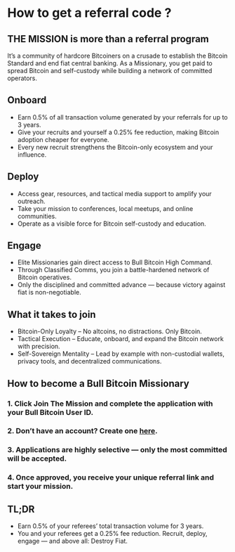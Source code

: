 # How to get a referral code ?

## THE MISSION is more than a referral program
It’s a community of hardcore Bitcoiners on a crusade to establish the Bitcoin Standard and end fiat central banking. As a Missionary, you get paid to spread Bitcoin and self-custody while building a network of committed operators.

## Onboard

- Earn 0.5% of all transaction volume generated by your referrals for up to 3 years.
- Give your recruits and yourself a 0.25% fee reduction, making Bitcoin adoption cheaper for everyone.
- Every new recruit strengthens the Bitcoin-only ecosystem and your influence.

## Deploy

- Access gear, resources, and tactical media support to amplify your outreach.
- Take your mission to conferences, local meetups, and online communities.
- Operate as a visible force for Bitcoin self-custody and education.

## Engage

- Elite Missionaries gain direct access to Bull Bitcoin High Command.
- Through Classified Comms, you join a battle-hardened network of Bitcoin operatives.
- Only the disciplined and committed advance — because victory against fiat is non-negotiable.

## What it takes to join

- Bitcoin-Only Loyalty – No altcoins, no distractions. Only Bitcoin.
- Tactical Execution – Educate, onboard, and expand the Bitcoin network with precision.
- Self-Sovereign Mentality – Lead by example with non-custodial wallets, privacy tools, and decentralized communications.

## How to become a Bull Bitcoin Missionary
### 1. Click Join The Mission and complete the application with your Bull Bitcoin User ID.
### 2. Don’t have an account? Create one [here](https://bullbitcoin.com).
### 3. Applications are highly selective — only the most committed will be accepted.
### 4. Once approved, you receive your unique referral link and start your mission.

## TL;DR

- Earn 0.5% of your referees’ total transaction volume for 3 years.
- You and your referees get a 0.25% fee reduction.
Recruit, deploy, engage — and above all: Destroy Fiat.
